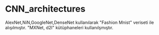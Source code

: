 # CNN_architectures


AlexNet,NiN,GoogleNet,DenseNet  kullanılarak "Fashion Mnist" veriseti ile alışılmıştır. "MXNet, d2l" kütüphaneleri kullanılşmıştır.
